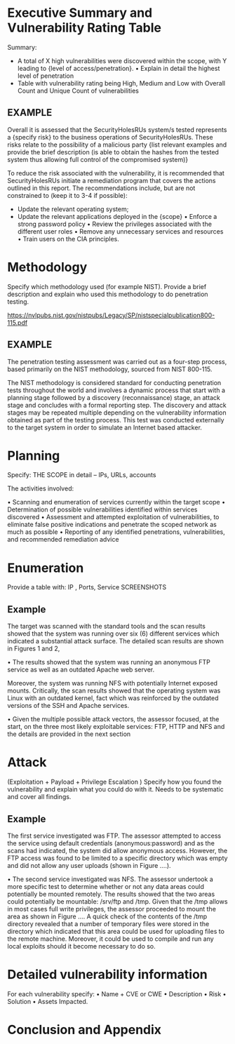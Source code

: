 # Executive Summary and Vulnerability Rating Table

Summary:  
- A total of X high vulnerabilities were discovered within the scope, with Y leading to {level of
access/penetration}.
• Explain in detail the highest level of penetration
- Table with vulnerability rating being High, Medium and Low with Overall Count and Unique Count of vulnerabilities

## EXAMPLE
Overall it is assessed that the SecurityHolesRUs system/s tested represents a {specify risk} to the business
operations of SecurityHolesRUs. These risks relate to the possibility of a malicious party {list relevant examples
and provide the brief description (is able to obtain the hashes from the tested system thus allowing full
control of the compromised system)}

To reduce the risk associated with the vulnerability, it is recommended that SecurityHolesRUs initiate a
remediation program that covers the actions outlined in this report. The recommendations include, but
are not constrained to (keep it to 3-4 if possible):

- Update the relevant operating system;
- Update the relevant applications deployed in the {scope}
• Enforce a strong password policy
• Review the privileges associated with the different user roles
• Remove any unnecessary services and resources
• Train users on the CIA principles.

# Methodology 

Specify which methodology used (for example NIST). Provide a
brief description and explain who used this methodology to do
penetration testing.

https://nvlpubs.nist.gov/nistpubs/Legacy/SP/nistspecialpublication800-115.pdf

## EXAMPLE

The penetration testing assessment was carried out as a
four-step process, based primarily on the NIST
methodology, sourced from NIST 800-115. 

The NIST methodology is considered standard for conducting
penetration tests throughout the world and involves a
dynamic process that start with a planning stage
followed by a discovery (reconnaissance) stage, an
attack stage and concludes with a formal reporting step.
The discovery and attack stages may be repeated
multiple depending on the vulnerability information
obtained as part of the testing process. This test was 
conducted externally to the target system
in order to simulate an Internet based attacker.

# Planning
Specify: THE SCOPE in detail – IPs, URLs, accounts

The activities involved:

• Scanning and enumeration of services currently within the target scope
• Determination of possible vulnerabilities identified within services discovered
• Assessment and attempted exploitation of vulnerabilities, to eliminate false positive indications and penetrate the
scoped network as much as possible
• Reporting of any identified penetrations, vulnerabilities, and recommended remediation advice

# Enumeration
Provide a table with: IP , Ports, Service
SCREENSHOTS

## Example

The target was scanned with the standard tools and the scan results showed that the system was running over six (6)
different services which indicated a substantial attack surface. The detailed scan results are shown in Figures 1 and 2,

• The results showed that the system was running an anonymous FTP service as well as an outdated Apache web server.

Moreover, the system was running NFS with potentially Internet exposed mounts. Critically, the scan results showed
that the operating system was Linux with an outdated kernel, fact which was reinforced by the outdated versions of the
SSH and Apache services.

• Given the multiple possible attack vectors, the assessor focused, at the start, on the three most likely exploitable
services: FTP, HTTP and NFS and the details are provided in the next section

# Attack
(Exploitation + Payload + Privilege Escalation )
Specify how you found the vulnerability and explain what you could do with it. Needs to be systematic and cover all findings.

## Example

The first service investigated was FTP. The assessor attempted to access the service using default credentials (anonymous:password) and as the
scans had indicated, the system did allow anonymous access. However, the FTP access was found to be limited to a specific directory which was
empty and did not allow any user uploads (shown in Figure ….).

• The second service investigated was NFS. The assessor undertook a more specific test to determine whether or not any data areas could
potentially be mounted remotely. The results showed that the two areas could potentially be mountable: /srv/ftp and /tmp. Given that the /tmp
allows in most cases full write privileges, the assessor proceeded to mount the area as shown in Figure …. A quick check of the contents of the
/tmp directory revealed that a number of temporary files were stored in the directory which indicated that this area could be used for uploading
files to the remote machine. Moreover, it could be used to compile and run any local exploits should it become necessary to do so.

# Detailed vulnerability information

For each vulnerability specify:
• Name + CVE or CWE
• Description
• Risk
• Solution
• Assets Impacted.

# Conclusion and Appendix









